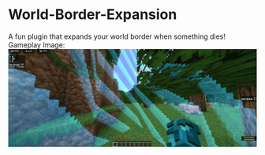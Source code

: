 # World-Border-Expansion
A fun plugin that expands your world border when something dies!
<br />
Gameplay Image:
![Thumbnail](https://raw.githubusercontent.com/22yeets22/World-Border-Expansion/refs/heads/main/thumbnail.png)
